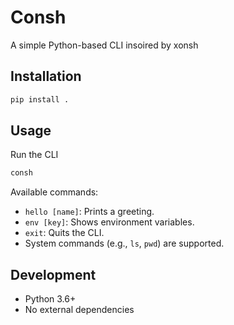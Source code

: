 # Consh
A simple Python-based CLI insoired by xonsh

## Installation
```bash
pip install .
```

## Usage 
Run the CLI
```bash
consh
```
Available commands:
- `hello [name]`: Prints a greeting.
- `env [key]`: Shows environment variables.
- `exit`: Quits the CLI.
- System commands (e.g., `ls`, `pwd`) are supported.

## Development
- Python 3.6+
- No external dependencies